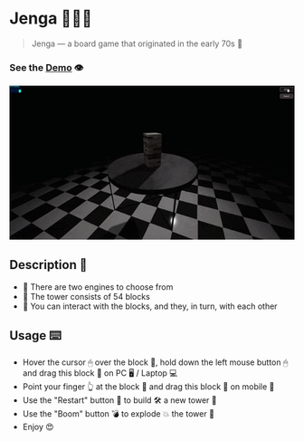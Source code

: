 # Jenga 🧱🤏🏼

> Jenga — a board game that originated in the early 70s 📌

### See the <a href='https://dnt-knw.github.io/Jenga' target='_blank' title='Click to open the project'>Demo</a> 👁

<img src='./Jenga.gif' alt='jenga' />

## Description 📖

- 📜 There are two engines to choose from
- 📜 The tower consists of 54 blocks
- 📜 You can interact with the blocks, and they, in turn, with each other

## Usage ⌨️

- Hover the cursor 🖱 over the block 🧱, hold down the left mouse button 🖱 and drag this block 🧱 on PC 🖥 / Laptop 💻
- Point your finger 👆 at the block 🧱 and drag this block 🧱 on mobile 📱
- Use the "Restart" button 🔄 to build 🛠️ a new tower 🗼
- Use the "Boom" button 💣 to explode 💥 the tower 🗼
- Enjoy 😍
